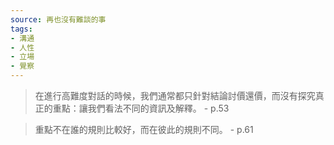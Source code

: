 ```yaml
---
source: 再也沒有難談的事
tags:
- 溝通
- 人性
- 立場
- 覺察
---
```


> 在進行高難度對話的時候，我們通常都只針對結論討價還價，而沒有探究真正的重點：讓我們看法不同的資訊及解釋。 
> \- p.53

> 重點不在誰的規則比較好，而在彼此的規則不同。
> \- p.61